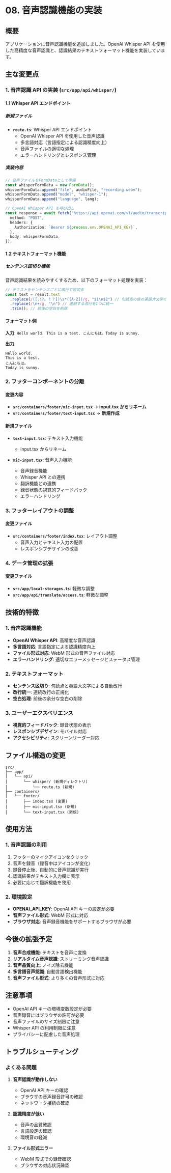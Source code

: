 # 08. 音声認識機能の実装

## 概要

アプリケーションに音声認識機能を追加しました。OpenAI Whisper API を使用した高精度な音声認識と、認識結果のテキストフォーマット機能を実装しています。

## 主な変更点

### 1. 音声認識 API の実装 (`src/app/api/whisper/`)

#### 1.1 Whisper API エンドポイント

##### 新規ファイル

- **`route.ts`**: Whisper API エンドポイント
  - OpenAI Whisper API を使用した音声認識
  - 多言語対応（言語指定による認識精度向上）
  - 音声ファイルの適切な処理
  - エラーハンドリングとレスポンス管理

##### 実装内容

```typescript
// 音声ファイルをFormDataとして準備
const whisperFormData = new FormData();
whisperFormData.append("file", audioFile, "recording.webm");
whisperFormData.append("model", "whisper-1");
whisperFormData.append("language", lang);

// OpenAI Whisper API を呼び出し
const response = await fetch("https://api.openai.com/v1/audio/transcriptions", {
  method: "POST",
  headers: {
    Authorization: `Bearer ${process.env.OPENAI_API_KEY}`,
  },
  body: whisperFormData,
});
```

#### 1.2 テキストフォーマット機能

##### センテンス区切り機能

音声認識結果を読みやすくするため、以下のフォーマット処理を実装：

```typescript
// テキストをセンテンスごとに改行で区切る
const text = result.text
  .replace(/([.!?。！？])\s*([A-Z])/g, "$1\n$2") // 句読点の後の英語大文字の前に改行を追加
  .replace(/\n+/g, "\n") // 連続する改行を1つに統一
  .trim(); // 前後の空白を削除
```

#### フォーマット例

**入力**: `Hello world. This is a test. こんにちは。Today is sunny.`

**出力**:

```
Hello world.
This is a test.
こんにちは。
Today is sunny.
```

### 2. フッターコンポーネントの分離

#### 変更内容

- **`src/containers/footer/mic-input.tsx`** → **input.tsx からリネーム**
- **`src/containers/footer/text-input.tsx`** → **新規作成**

#### 新規ファイル

- **`text-input.tsx`**: テキスト入力機能
  - input.tsx からリネーム

- **`mic-input.tsx`**: 音声入力機能
  - 音声録音機能
  - Whisper API との連携
  - 翻訳機能との連携
  - 録音状態の視覚的フィードバック
  - エラーハンドリング

### 3. フッターレイアウトの調整

#### 変更ファイル

- **`src/containers/footer/index.tsx`**: レイアウト調整
  - 音声入力とテキスト入力の配置
  - レスポンシブデザインの改善

### 4. データ管理の拡張

#### 変更ファイル

- **`src/app/local-storages.ts`**: 軽微な調整
- **`src/app/api/translate/access.ts`**: 軽微な調整

## 技術的特徴

### 1. 音声認識機能

- **OpenAI Whisper API**: 高精度な音声認識
- **多言語対応**: 言語指定による認識精度向上
- **ファイル形式対応**: WebM 形式の音声ファイル対応
- **エラーハンドリング**: 適切なエラーメッセージとステータス管理

### 2. テキストフォーマット

- **センテンス区切り**: 句読点と英語大文字による自動改行
- **改行統一**: 連続改行の正規化
- **空白処理**: 前後の余分な空白の削除

### 3. ユーザーエクスペリエンス

- **視覚的フィードバック**: 録音状態の表示
- **レスポンシブデザイン**: モバイル対応
- **アクセシビリティ**: スクリーンリーダー対応

## ファイル構造の変更

```
src/
├── app/
│   └── api/
│       └── whisper/ (新規ディレクトリ)
│           └── route.ts (新規)
├── containers/
│   └── footer/
│       ├── index.tsx (変更)
│       ├── mic-input.tsx (新規)
│       └── text-input.tsx (新規)
```

## 使用方法

### 1. 音声認識の利用

1. フッターのマイクアイコンをクリック
2. 音声を録音（録音中はアイコンが変化）
3. 録音停止後、自動的に音声認識が実行
4. 認識結果がテキスト入力欄に表示
5. 必要に応じて翻訳機能を使用

### 2. 環境設定

- **OPENAI_API_KEY**: OpenAI API キーの設定が必要
- **音声ファイル形式**: WebM 形式に対応
- **ブラウザ対応**: 音声録音機能をサポートするブラウザが必要

## 今後の拡張予定

1. **音声合成機能**: テキストを音声に変換
2. **リアルタイム音声認識**: ストリーミング音声認識
3. **音声品質向上**: ノイズ除去機能
4. **多言語音声認識**: 自動言語検出機能
5. **音声ファイル形式**: より多くの音声形式に対応

## 注意事項

- OpenAI API キーの環境変数設定が必要
- 音声録音にはブラウザの許可が必要
- 音声ファイルのサイズ制限に注意
- Whisper API の利用制限に注意
- プライバシーに配慮した音声処理

## トラブルシューティング

### よくある問題

1. **音声認識が動作しない**
   - OpenAI API キーの確認
   - ブラウザの音声録音許可の確認
   - ネットワーク接続の確認

2. **認識精度が低い**
   - 音声の品質確認
   - 言語設定の確認
   - 環境音の軽減

3. **ファイル形式エラー**
   - WebM 形式での録音確認
   - ブラウザの対応状況確認
